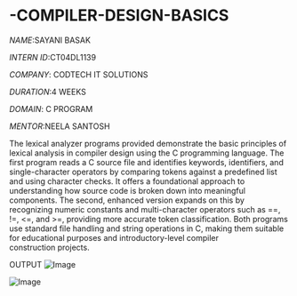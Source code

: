 # -COMPILER-DESIGN-BASICS

*NAME*:SAYANI BASAK

*INTERN ID*:CT04DL1139

*COMPANY*: CODTECH IT SOLUTIONS

*DURATION*:4 WEEKS

*DOMAIN*: C PROGRAM

*MENTOR*:NEELA SANTOSH

The lexical analyzer programs provided demonstrate the basic principles of lexical analysis in compiler design using the C programming language. The first program reads a C source file and identifies keywords, identifiers, and single-character operators by comparing tokens against a predefined list and using character checks. It offers a foundational approach to understanding how source code is broken down into meaningful components. The second, enhanced version expands on this by recognizing numeric constants and multi-character operators such as ==, !=, <=, and >=, providing more accurate token classification. Both programs use standard file handling and string operations in C, making them suitable for educational purposes and introductory-level compiler construction projects.

OUTPUT
![Image](https://github.com/user-attachments/assets/6556b43f-4308-45ef-9b88-4ab65bc9336d)

![Image](https://github.com/user-attachments/assets/f8fc9582-46c8-4301-b1ae-1ec1a336b9ee)
